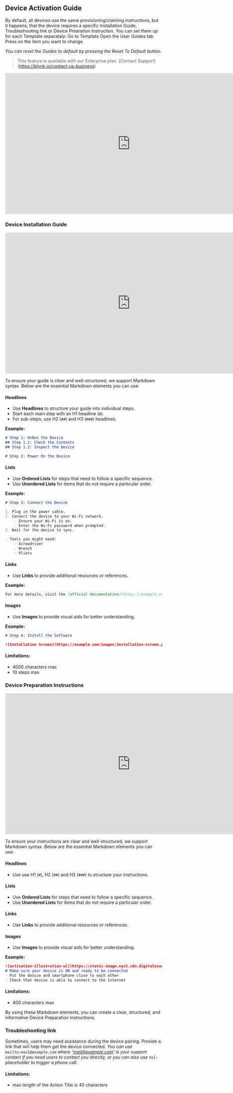 ## Device Activation Guide
By default, all devices use the same provisioning/claiming instructions, but it happens, that the device requires a specific Installation Guide, Troubleshooting link or Device Prearation Instruction. You can set them up for each Template separataly:
Go to Template
Open the User Guides tab
Press on the item you want to change.

_You can reset the Guides to default by pressing the Reset To Default button_.
> This feature is available with our Enterprise plan. [Contact Support] (https://blynk.io/contact-us-business)

<iframe style="border: 1px solid rgba(0, 0, 0, 0.1);" width="800" height="450" src="https://embed.figma.com/design/YLKVXxLLrTrK7nKmEA6IAq/Blynk.Documentation---source?node-id=14-21606&embed-host=share" allowfullscreen></iframe>

### Device Installation Guide
<iframe style="border: 1px solid rgba(0, 0, 0, 0.1);" width="800" height="450" src="https://embed.figma.com/design/YLKVXxLLrTrK7nKmEA6IAq/Blynk.Documentation---source?node-id=14-21094&embed-host=share" allowfullscreen></iframe>

To ensure your guide is clear and well-structured, we support Markdown syntax. Below are the essential Markdown elements you can use:

#### Headlines

- Use **Headlines** to structure your guide into individual steps.
- Start each main step with an H1 headline (`#`).
- For sub-steps, use H2 (`##`) and H3 (`###`) headlines.

**Example:**
```markdown
# Step 1: Unbox the Device
## Step 1.1: Check the Contents
## Step 1.2: Inspect the Device

# Step 2: Power On the Device
```

#### Lists

- Use **Ordered Lists** for steps that need to follow a specific sequence.
- Use **Unordered Lists** for items that do not require a particular order.

**Example:**
```markdown
# Step 3: Connect the Device

1. Plug in the power cable.
2. Connect the device to your Wi-Fi network.
    - Ensure your Wi-Fi is on.
    - Enter the Wi-Fi password when prompted.
3. Wait for the device to sync.

- Tools you might need:
    - Screwdriver
    - Wrench
    - Pliers
```

#### Links

- Use **Links** to provide additional resources or references.

**Example:**
```markdown
For more details, visit the [official documentation](https://example.com/documentation).
```

#### Images

- Use **Images** to provide visual aids for better understanding.

**Example:**
```markdown
# Step 4: Install the Software

![Installation Screen](https://example.com/images/installation-screen.png)
```

#### Limitations:
- 4000 characters max
- 10 steps max

### Device Preparation Instructions
<iframe style="border: 1px solid rgba(0, 0, 0, 0.1);" width="800" height="450" src="https://embed.figma.com/design/YLKVXxLLrTrK7nKmEA6IAq/Blynk.Documentation---source?node-id=14-21096&embed-host=share" allowfullscreen></iframe>

To ensure your instructions are clear and well-structured, we support Markdown syntax. Below are the essential Markdown elements you can use:

#### Headlines

- Use use H1 (`#`), H2 (`##`) and H3 (`###`)  to structure your instructions.

#### Lists

- Use **Ordered Lists** for steps that need to follow a specific sequence.
- Use **Unordered Lists** for items that do not require a particular order.

#### Links

- Use **Links** to provide additional resources or references.

#### Images

- Use **Images** to provide visual aids for better understanding.

**Example:**
```markdown
![activation-illustration-wl](https://static-image.nyc3.cdn.digitaloceanspaces.com/general/cloud-wifi.png)
# Make sure your device is ON and ready to be connected
- Put the device and smartphone close to each other
- Check that device is able to connect to the Internet

```


#### Limitations:
- 400 characters max


By using these Markdown elements, you can create a clear, structured, and informative Device Preparation Instructions. 
### Troubleshooting link
Sometimes, users may need assistance during the device pairing. Provide a link that will help them get the device connected.
_You can use `mailto:mail@example.com` where ‘mail@example.com’ is your support contact if you need users to contact you directly, or you can also use `tel:` placeholder to trigger a phone call_.
#### Limitations:
- max length of the Action Title is 40 characters
